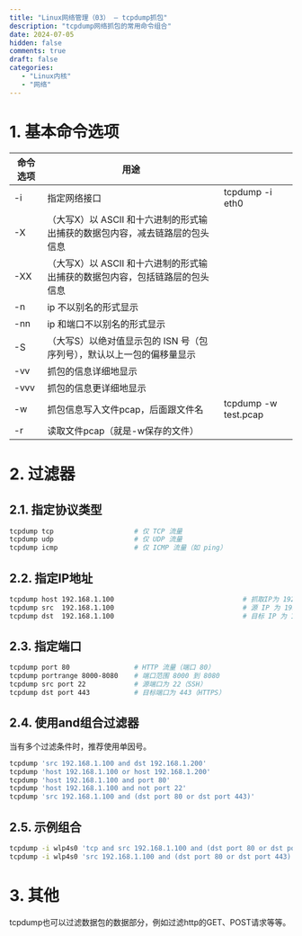 ```yaml
---
title: "Linux网络管理（03） — tcpdump抓包"
description: "tcpdump网络抓包的常用命令组合"
date: 2024-07-05
hidden: false
comments: true
draft: false
categories:
   - "Linux内核"
   - "网络"
---
```


# 1. 基本命令选项
|命令选项|用途||
|--------|--------|--------|
|-i      | 指定网络接口|tcpdump   -i   eth0|
|-X      | （大写X）以 ASCII 和十六进制的形式输出捕获的数据包内容，减去链路层的包头信息|  |
|-XX     | （大写X）以 ASCII 和十六进制的形式输出捕获的数据包内容，包括链路层的包头信息|  |
|-n      | ip 不以别名的形式显示||
|-nn     | ip 和端口不以别名的形式显示||
|-S      | （大写S）以绝对值显示包的 ISN 号（包序列号），默认以上一包的偏移量显示||
|-vv     | 抓包的信息详细地显示||
|-vvv    | 抓包的信息更详细地显示||
|-w      | 抓包信息写入文件pcap，后面跟文件名|tcpdump -w test.pcap|
|-r      | 读取文件pcap（就是-w保存的文件）||  

# 2. 过滤器

## 2.1. 指定协议类型
```bash
tcpdump tcp                    # 仅 TCP 流量
tcpdump udp                    # 仅 UDP 流量
tcpdump icmp                   # 仅 ICMP 流量（如 ping）
```

## 2.2. 指定IP地址
```bash
tcpdump host 192.168.1.100                                # 抓取IP为 192.168.1.100 的数据包
tcpdump src  192.168.1.100                                # 源 IP 为 192.168.1.100
tcpdump dst  192.168.1.100                                # 目标 IP 为 192.168.1.100
```

## 2.3. 指定端口
```bash
tcpdump port 80                # HTTP 流量（端口 80）
tcpdump portrange 8000-8080    # 端口范围 8000 到 8080
tcpdump src port 22            # 源端口为 22（SSH）
tcpdump dst port 443           # 目标端口为 443（HTTPS）
```

## 2.4. 使用and组合过滤器
当有多个过滤条件时，推荐使用单因号。
```bash
tcpdump 'src 192.168.1.100 and dst 192.168.1.200'                      # IP组合
tcpdump 'host 192.168.1.100 or host 192.168.1.200'
tcpdump 'host 192.168.1.100 and port 80'                               # IP-Port组合
tcpdump 'host 192.168.1.100 and not port 22'                           # 排除 SSH 流量
tcpdump 'src 192.168.1.100 and (dst port 80 or dst port 443)'          # 嵌套过滤器，源 IP 为 192.168.1.100，目标端口为 80 或 443
```

## 2.5. 示例组合
```bash
tcpdump -i wlp4s0 'tcp and src 192.168.1.100 and (dst port 80 or dst port 443)'  
tcpdump -i wlp4s0 'src 192.168.1.100 and (dst port 80 or dst port 443) and (tcp or udp)'  
```

# 3. 其他
tcpdump也可以过滤数据包的数据部分，例如过滤http的GET、POST请求等等。